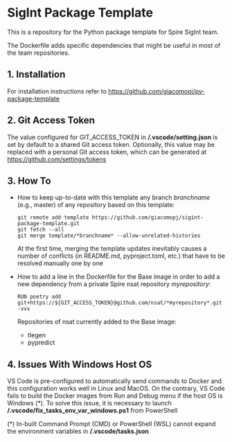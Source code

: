 # SigInt Package Template

This is a repository for the Python package template for Spire SigInt team.

The Dockerfile adds specific dependencies that might be useful in most of the team repositories.

## 1. Installation

For installation instructions refer to https://github.com/giacomopj/py-package-template

## 2. Git Access Token

The value configured for GIT_ACCESS_TOKEN in **/.vscode/setting.json** is set by default to a shared Git access token. Optionally, this value may be replaced with a personal Git access token, which can be generated at https://github.com/settings/tokens

## 3. How To

- How to keep up-to-date with this template any branch *branchname* (e.g., master) of any repository based on this template:

      git remote add template https://github.com/giacomopj/sigint-package-template.git
      git fetch --all
      git merge template/*branchname* --allow-unrelated-histories

  At the first time, merging the template updates inevitably causes a number of conflicts (in README.md, pyproject.toml, etc.) that have to be resolved manually one by one 
      
- How to add a line in the Dockerfile for the Base image in order to add a new dependency from a private Spire nsat repository *myrepository*:
      
      RUN poetry add git+https://${GIT_ACCESS_TOKEN}@github.com/nsat/*myrepository*.git -vvv
      
  Repositories of nsat currently added to the Base image:
  * tlegen
  * pypredict

## 4. Issues With Windows Host OS

VS Code is pre-configured to automatically send commands to Docker and this configuration works well in Linux and MacOS. On the contrary, VS Code fails to build the Docker images from Run and Debug menu if the host OS is Windows (\*). To solve this issue, it is necessary to launch **/.vscode/fix_tasks_env_var_windows.ps1** from PowerShell

(\*) In-built Command Prompt (CMD) or PowerShell (WSL) cannot expand the environment variables in **/.vscode/tasks.json**
